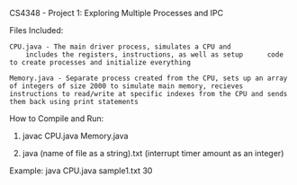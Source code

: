 CS4348 - Project 1: Exploring Multiple Processes and IPC

Files Included:

	CPU.java - The main driver process, simulates a CPU and
		includes the registers, instructions, as well as setup 		code to create processes and initialize everything
	
	Memory.java - Separate process created from the CPU, sets up an array of integers of size 2000 to simulate main memory, recieves instructions to read/write at specific indexes from the CPU and sends them back using print statements

How to Compile and Run:

1. javac CPU.java Memory.java

2. java (name of file as a string).txt (interrupt timer amount as an integer)

Example: java CPU.java sample1.txt 30
